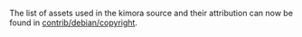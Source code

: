 The list of assets used in the kimora source and their attribution can now be found in [contrib/debian/copyright](../contrib/debian/copyright).
